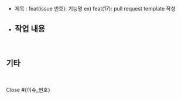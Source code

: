 - 제목 : feat(issue 번호): 기능명
  ex) feat(17): pull request template 작성

- ## 작업 내용

<br/>

## 기타

<br/>

Close #{이슈_번호}
